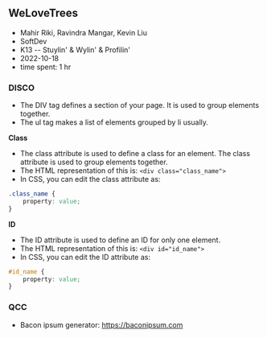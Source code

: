 ## WeLoveTrees

* Mahir Riki, Ravindra Mangar, Kevin Liu
* SoftDev
* K13 -- Stuylin' & Wylin' & Profilin'
* 2022-10-18
* time spent: 1 hr

### DISCO

* The DIV tag defines a section of your page. It is used to group elements together.
* The ul tag makes a list of elements grouped by li usually.

**Class**

* The class attribute is used to define a class for an element. The class attribute is used to group elements together.
* The HTML representation of this is: `<div class="class_name">`
* In CSS, you can edit the class attribute as:

```css
.class_name {
    property: value;
}
```

**ID**
* The ID attribute is used to define an ID for only one element.
* The HTML representation of this is: `<div id="id_name">`
* In CSS, you can edit the ID attribute as:

```css
#id_name {
    property: value;
}
```

### QCC

* Bacon ipsum generator: https://baconipsum.com